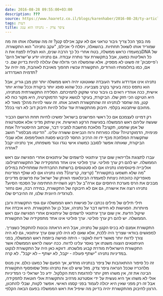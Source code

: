 ```yaml
---
date: 2016-08-28 09:55:00+03:00
description: ???
source: https://www.haaretz.co.il/blogs/karenhaber/2016-08-28/ty-article/0000017f-f8ad-d2d5-a9ff-f8ad204b0000
tags: דעות
title: ציפר צדק - נתניהו הוא ענוג
---
```


מה בסך הכל צריך גיבור טראגי אם לא עקב אכילס קטן? זה מה שמעלה אותו וזה מה שמוריד אותו לשאול תחתיות. בהשאלה, ויסלח לי אכילס, "עקב נתניהו" הוא התקשורת. במעמדו כראש ממשלה, בטח אחרי כל כך הרבה שנים, הוא הצליח לפצח את הDNA של כל האליטות כמעט, אבל בתקשורת עוד נותרה עבודה. גם נתניהו יודע ש'ישראל היום' ו'פייסבוק' זה פשוט לא מספיק. אלא שהפשלה הכי גדולה שלו עלולה להיות בדיוק שם. כי אם, כמו בחלומותיו הוורודים, התקשורת עכשיו תהפוך מאויבת לאוהבת, מה יהיה על תדמית האנדרדוג?

נתניהו אינו אנדרדוג ותעיד העובדה שאוטוטו יהיה ראש ממשלה יותר זמן מבן גוריון, אבל הוא נתפס ככזה בעיקר בקרב מצביעיו. ככל שהוא סופג יותר ביקורת וככל שהיא יותר אישית, ככה אוהדיו רואים בו גיבור טרגי שזקוק לתמיכתם. הסלידה התקשורתית מנתניהו, היא הטיקט הכי חזק שלו. הביקורת, בעיקר לנושא עיקור הדמוקרטיה, היא מקור כוח לא קטן, מה שחסר לנתניהו זה שהתקשורת תאהב אותו. זה עשוי להיות מהלך מאוד לא מחוכם שיתבטא בקלפי. חיבוק מהתקשורת עוד עלול להיות חיבוק דוב לא רצוי בכלל.

רק דמיינו לעצמכם אם כל ראשי הפרשנים בישראל ימשיכו לחיות תחת הרושם הכביר שעשה עליהם ראש הממשלה בפגישות הרקע האישיות. אין שיתוק מדיני אלא אסטרטגיה של אמן שחמט, תקציב? מלאכת מחשבת למביני דבר, שכתוב ההיסטוריה? אמת פנימית, הדמוקרטיה? עולה כפורחת ורוח הנביאים ששורה עלינו. "הדינמו מבלפור" חושב שתקשורת המלחכת מכף ידו זה הרכיב החסר לכיבוש פסגת האולימפוס. אלא שבלי הביקורת, שאותה אפשר לסובב כמשהו אישי נגדו ונגד משפחתו, איך נתניהו יקבל אהדה?

 עברו לתצוגת גלריהאין שום ערך עיתונאי לרשמים של עיתונאים אחרי הפגישה עם ראש הממשלה. יש להם רק ערך פוליטי. ערך פוליטי אינו אחד מתפקידיה של התקשורתצילום: אוליבייה פיטוסימהו נתניהו אם לא סטטוסים ברשתות החברתיות שמתחילות במילים "מה שלא תשמעו בתקשורת" (קריצה, קריצה)? מהו נתניהו אם לא שולף המדינות מאפריקה כהוכחה ניצחת למעמדה הבינלאומי האיתן של ישראל עת פרשנים מדיניים מבכים את הרס מערכת היחסים עם ארה"ב על רקע השהיית החתימה על הסכמי הסיוע? נתניהו רוצה את אישורה, גם אם לא חיבוקה של התקשורת, במידה רבה, ואם נחזור לטרגדיה היוונית שלנו, זה ההיבריס שלו.

תילי תילים של מילים נכתבו על פגישות ראש הממשלה עם גופי התקשורת ורובן מיותרות. הפגישות לא חידשו דבר על נתניהו, אבל כן על התקשורת. היא איבדה את שיקול הדעת. אין שום ערך עיתונאי לרשמים של עיתונאים אחרי הפגישה עם ראש הממשלה. יש להם רק ערך פוליטי. ערך פוליטי אינו אחד מתפקידיה של התקשורת.

התקשורת אמנם לא בכיס הקטן של נתניהו, אבל היא הראתה נכונות להתקפל כשצריך. למפגשים בוודאי שצריך היה ללכת, אלא שאם לא היה להן שום ערך עיתונאי, גם לא היה צורך לדווח יותר מאשר דיווח לאקוני - היתה פגישה ביוזמת ראש הממשלה, בפני העיתונאים הוצגה משנתו אך נאסר עלינו לדווח. ככה יעשה לראש הממשלה אשר התקשורת הישראלית מודרת קבוע מלשכתו. דווקא כאן היה על התקשורת לנקוט במדיניות נתניהו "ישתף פעולה - יקבל, לא ישתף – לא יקבל". לא קרה.

זה כל סיפור ההתאהבות של ציפר בנתניהו מחדש, אך הפעם של כמעט כולם. אין מנוס מלהכריז שככל הנראה ציפר צדק. מזל שיש לנו את נתניהו ומזל שסופסוף התקשורת הבינה את זה, אין משהו חזק יותר להדגמת רמת הקלקול. ידע כל ישראלי כי המדיניות אולי לא משהו אך היא נעשית על ידי אסטרטג מרהיב והתקשורת אולי חוטאת לתפקידה, אבל זה רק מפני שאין היא יכולה לעמוד בפני קסמו האישי. אפשר לקוות, שבלי להתכוון, הרצון לחיבוק מהתקשורת יהיה בדיוק מה שיפיל את ראש הממשלה בפעם הבאה הקלפי.